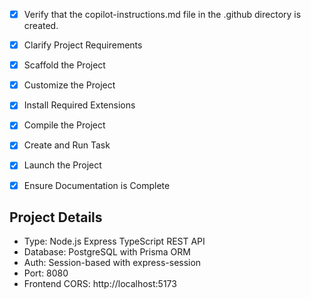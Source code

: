 <!-- Use this file to provide workspace-specific custom instructions to Copilot. For more details, visit https://code.visualstudio.com/docs/copilot/copilot-customization#_use-a-githubcopilotinstructionsmd-file -->
- [x] Verify that the copilot-instructions.md file in the .github directory is created.

- [x] Clarify Project Requirements
	<!-- Created Node.js Express TypeScript backend for Quick Health Hub with MySQL, Prisma, session auth, and all required REST API endpoints -->

- [x] Scaffold the Project
	<!-- ✅ Created backend folder structure with Express, TypeScript, Prisma setup -->

- [x] Customize the Project
	<!-- ✅ Implemented all API endpoints, authentication, database models, validation, and middleware -->

- [x] Install Required Extensions
	<!-- ✅ No VS Code extensions required for Node.js backend -->

- [x] Compile the Project
	<!-- ✅ Installed dependencies, generated Prisma client, ran migrations, seeded database -->

- [x] Create and Run Task
	<!-- ✅ Backend server ready to run with: cd backend && npm run dev -->

- [x] Launch the Project
	<!-- ✅ Backend server configured for port 8080, MySQL database connected and seeded -->

- [x] Ensure Documentation is Complete
	<!-- ✅ Created comprehensive README with API docs, MySQL setup instructions, and environment config -->

## Project Details
- Type: Node.js Express TypeScript REST API
- Database: PostgreSQL with Prisma ORM
- Auth: Session-based with express-session
- Port: 8080
- Frontend CORS: http://localhost:5173
